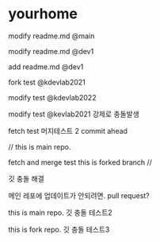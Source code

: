 # yourhome


modify readme.md @main





modify readme.md @dev1

add readme.md @dev1


fork test @kdevlab2021


modify test @kdevlab2022

modify test @kevlab2021
강제로 충돌발생

fetch test
머지테스트
2 commit ahead

//
this is main repo.

fetch and merge test
this is forked branch
//

깃 충돌 해결


메인 레포에 업데이트가 안되려면.
pull request?

this is main repo. 깃 충돌 테스트2

this is fork repo. 깃 충돌 테스트3
